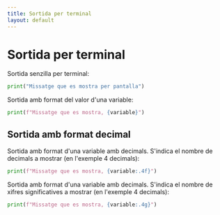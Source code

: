 ```yaml
---
title: Sortida per terminal
layout: default
---
```


# Sortida per terminal

Sortida senzilla per terminal:

```python
print("Missatge que es mostra per pantalla")
```

Sortida amb format del valor d'una variable:

```python
print(f"Missatge que es mostra, {variable}")
```

## Sortida amb format decimal

Sortida amb format d'una variable amb decimals. S'indica el nombre de decimals a mostrar (en l'exemple 4 decimals):

```python
print(f"Missatge que es mostra, {variable:.4f}")
```

Sortida amb format d'una variable amb decimals. S'indica el nombre de xifres significatives a mostrar (en l'exemple 4 decimals):

```python
print(f"Missatge que es mostra, {variable:.4g}")
```

